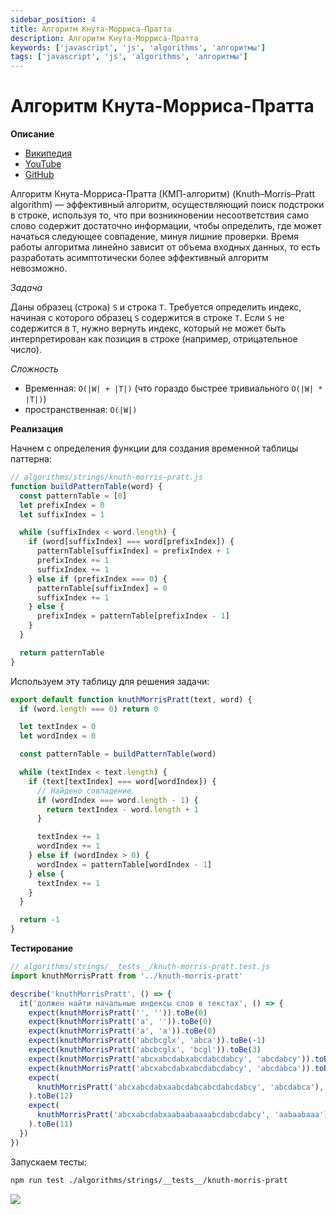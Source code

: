 ```yaml
---
sidebar_position: 4
title: Алгоритм Кнута-Морриса-Пратта
description: Алгоритм Кнута-Морриса-Пратта
keywords: ['javascript', 'js', 'algorithms', 'алгоритмы']
tags: ['javascript', 'js', 'algorithms', 'алгоритмы']
---
```


# Алгоритм Кнута-Морриса-Пратта

__Описание__

- [Википедия](https://ru.wikipedia.org/wiki/%D0%90%D0%BB%D0%B3%D0%BE%D1%80%D0%B8%D1%82%D0%BC_%D0%9A%D0%BD%D1%83%D1%82%D0%B0_%E2%80%94_%D0%9C%D0%BE%D1%80%D1%80%D0%B8%D1%81%D0%B0_%E2%80%94_%D0%9F%D1%80%D0%B0%D1%82%D1%82%D0%B0)
- [YouTube](https://www.youtube.com/watch?v=7g-WEBj3igk)
- [GitHub](https://github.com/harryheman/algorithms-data-structures/blob/main/src/algorithms/strings/knuth-morris-pratt.js)

Алгоритм Кнута-Морриса-Пратта (КМП-алгоритм) (Knuth–Morris–Pratt algorithm) — эффективный алгоритм, осуществляющий поиск подстроки в строке, используя то, что при возникновении несоответствия само слово содержит достаточно информации, чтобы определить, где может начаться следующее совпадение, минуя лишние проверки. Время работы алгоритма линейно зависит от объема входных данных, то есть разработать асимптотически более эффективный алгоритм невозможно.

_Задача_

Даны образец (строка) `S` и строка `T`. Требуется определить индекс, начиная с которого образец `S` содержится в строке `T`. Если `S` не содержится в `T`, нужно вернуть индекс, который не может быть интерпретирован как позиция в строке (например, отрицательное число).

_Сложность_

- Временная: `O(|W| + |T|)` (что гораздо быстрее тривиального `O(|W| * |T|)`)
- пространственная: `O(|W|)`

__Реализация__

Начнем с определения функции для создания временной таблицы паттерна:

```javascript
// algorithms/strings/knuth-morris-pratt.js
function buildPatternTable(word) {
  const patternTable = [0]
  let prefixIndex = 0
  let suffixIndex = 1

  while (suffixIndex < word.length) {
    if (word[suffixIndex] === word[prefixIndex]) {
      patternTable[suffixIndex] = prefixIndex + 1
      prefixIndex += 1
      suffixIndex += 1
    } else if (prefixIndex === 0) {
      patternTable[suffixIndex] = 0
      suffixIndex += 1
    } else {
      prefixIndex = patternTable[prefixIndex - 1]
    }
  }

  return patternTable
}
```

Используем эту таблицу для решения задачи:

```javascript
export default function knuthMorrisPratt(text, word) {
  if (word.length === 0) return 0

  let textIndex = 0
  let wordIndex = 0

  const patternTable = buildPatternTable(word)

  while (textIndex < text.length) {
    if (text[textIndex] === word[wordIndex]) {
      // Найдено совпадение
      if (wordIndex === word.length - 1) {
        return textIndex - word.length + 1
      }

      textIndex += 1
      wordIndex += 1
    } else if (wordIndex > 0) {
      wordIndex = patternTable[wordIndex - 1]
    } else {
      textIndex += 1
    }
  }

  return -1
}
```

__Тестирование__

```javascript
// algorithms/strings/__tests__/knuth-morris-pratt.test.js
import knuthMorrisPratt from '../knuth-morris-pratt'

describe('knuthMorrisPratt', () => {
  it('должен найти начальные индексы слов в текстах', () => {
    expect(knuthMorrisPratt('', '')).toBe(0)
    expect(knuthMorrisPratt('a', '')).toBe(0)
    expect(knuthMorrisPratt('a', 'a')).toBe(0)
    expect(knuthMorrisPratt('abcbcglx', 'abca')).toBe(-1)
    expect(knuthMorrisPratt('abcbcglx', 'bcgl')).toBe(3)
    expect(knuthMorrisPratt('abcxabcdabxabcdabcdabcy', 'abcdabcy')).toBe(15)
    expect(knuthMorrisPratt('abcxabcdabxabcdabcdabcy', 'abcdabca')).toBe(-1)
    expect(
      knuthMorrisPratt('abcxabcdabxaabcdabcabcdabcdabcy', 'abcdabca'),
    ).toBe(12)
    expect(
      knuthMorrisPratt('abcxabcdabxaabaabaaaabcdabcdabcy', 'aabaabaaa'),
    ).toBe(11)
  })
})
```

Запускаем тесты:

```bash
npm run test ./algorithms/strings/__tests__/knuth-morris-pratt
```

<img src="https://habrastorage.org/webt/o2/ld/li/o2ldliucllzvmnitwspzbjxmzwo.png" />
